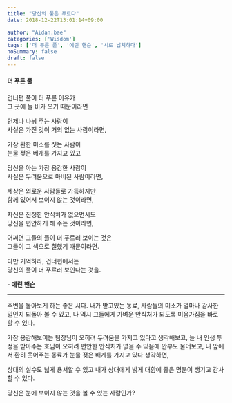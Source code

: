 ```yaml
---
title: "당신의 풀은 푸르다"
date: 2018-12-22T13:01:14+09:00

author: "Aidan.bae"
categories: ['Wisdom']
tags: ['더 푸른 풀', '에린 핸슨', '시로 납치하다']
noSummary: false
draft: false
---
```


#### 더 푸른 풀

건너편 풀이 더 푸른 이유가  
그 곳에 늘 비가 오기 때문이라면  

언제나 나눠 주는 사람이  
사실은 가진 것이 거의 없는 사람이라면,  

가장 환한 미소를 짓는 사람이  
눈물 젖은 베개를 가지고 있고  

당신을 아는 가장 용감한 사람이  
사실은 두려움으로 마비된 사람이라면,  

세상은 외로운 사람들로 가득하지만  
함께 있어서 보이지 않는 것이라면,  

자신은 진정한 안식처가 없으면서도  
당신을 편안하게 해 주는 것이라면,  

어쩌면 그들의 풀이 더 푸르러 보이는 것은  
그들이 그 색으로 칠했기 때문이라면.

다만 기억하라, 건너편에서는  
당신의 풀이 더 푸르러 보인다는 것을.

**- 에린 핸슨**

---

주변을 돌아보게 하는 좋은 시다. 내가 받고있는 동료, 사람들의 미소가 얼마나 감사한 일인지 되돌아 볼 수 있고, 나 역시 그들에게 가벼운 안식처가 되도록 미음가짐을 바로 할 수 있다.

가장 용감해보이는 팀장님이 오히려 두려움을 가지고 있다고 생각해보고, 늘 내 인생 투정을 받아주는 호님이 오히려 편안한 안식처가 없을 수 있음에 안부도 물어보고, 내 앞에서 환히 웃어주는 동료가 눈물 젖은 배게를 가지고 있다 생각하면,

상대의 실수도 넓게 용서할 수 있고 내가 상대에게 밝게 대함에 좋은 명분이 생기고 감사할 수 있다.  

당신은 눈에 보이지 않는 것을 볼 수 있는 사람인가?
